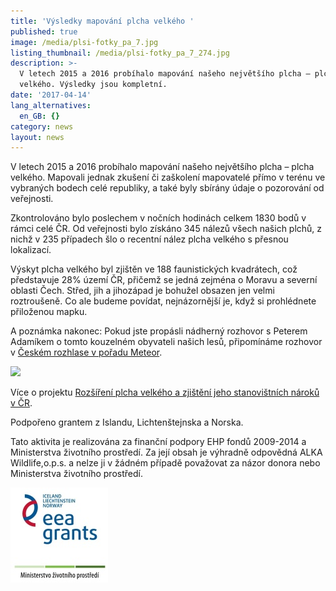 ```yaml
---
title: 'Výsledky mapování plcha velkého '
published: true
image: /media/plsi-fotky_pa_7.jpg
listing_thumbnail: /media/plsi-fotky_pa_7_274.jpg
description: >-
  V letech 2015 a 2016 probíhalo mapování našeho největšího plcha – plcha
  velkého. Výsledky jsou kompletní.
date: '2017-04-14'
lang_alternatives:
  en_GB: {}
category: news
layout: news
---
```

V letech 2015 a 2016 probíhalo mapování našeho největšího plcha – plcha velkého. Mapovali jednak zkušení či zaškolení mapovatelé přímo v terénu ve vybraných bodech celé republiky, a také byly sbírány údaje o pozorování od veřejnosti. 

Zkontrolováno bylo poslechem v nočních hodinách celkem 1830 bodů v rámci celé ČR. Od veřejnosti bylo získáno 345 nálezů všech našich plchů, z nichž v 235 případech šlo o recentní nález plcha velkého s přesnou lokalizací. 

Výskyt plcha velkého byl zjištěn ve 188 faunistických kvadrátech, což představuje 28% území ČR, přičemž se jedná zejména o Moravu a severní oblasti Čech. Střed, jih a jihozápad je bohužel obsazen jen velmi roztroušeně. Co ale budeme povídat, nejnázornější je, když si prohlédnete přiloženou mapku. 

A poznámka nakonec: Pokud jste propásli nádherný rozhovor s Peterem Adamíkem o tomto kouzelném obyvateli našich lesů, připomínáme rozhovor v [Českém rozhlase v pořadu Meteor](https://prehravac.rozhlas.cz/audio/3704874). 



![](/media/plch-velky-2015-a-2016-výsledky_podklad_610.jpg)


Více o projektu [Rozšíření plcha velkého a zjištění jeho stanovištních nároků v ČR](/projects/rozšíření-plcha-velkého-v-čr).

Podpořeno grantem z Islandu, Lichtenštejnska a Norska.

Tato aktivita je realizována za finanční podpory EHP fondů 2009-2014 a Ministerstva životního prostředí. Za její obsah je výhradně odpovědná ALKA Wildlife,o.p.s. a nelze ji v žádném případě považovat za názor donora nebo Ministerstva životního prostředí.

![](/media/loga_mgs_stojato_mm.jpg)
